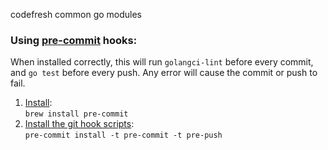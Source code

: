 codefresh common go modules

### Using [pre-commit](https://pre-commit.com/) hooks:
When installed correctly, this will run `golangci-lint` before every commit, and `go test` before every push. Any error will cause the commit or push to fail.

1. [Install](https://pre-commit.com/#1-install-pre-commit):  
   `brew install pre-commit`
1. [Install the git hook scripts](https://pre-commit.com/#3-install-the-git-hook-scripts):  
   `pre-commit install -t pre-commit -t pre-push`
